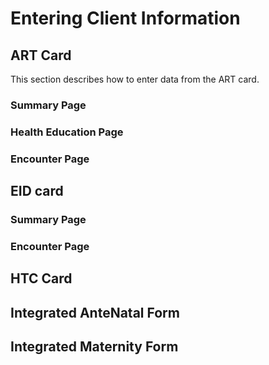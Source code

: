 # Entering Client Information
## ART Card 

This section describes how to enter data from the ART card.
### Summary Page
### Health Education Page
### Encounter Page 
## EID card
### Summary Page
### Encounter Page
## HTC Card
## Integrated AnteNatal Form
## Integrated Maternity Form 
